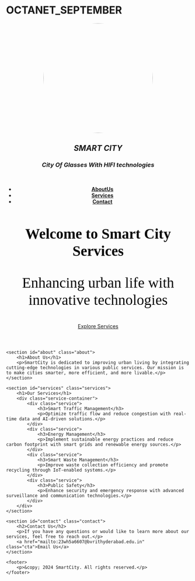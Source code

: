 # OCTANET_SEPTEMBER

<!DOCTYPE html>
<html lang="en">
<head>
    <meta charset="UTF-8">
    <meta name="viewport" content="width=device-width, initial-scale=1.0">
    <title>Smart City Services</title>
    <link rel="stylesheet" href="styles.css">
</head>
<body>
    <header>
        <nav>
                <style>
                    img {
                      border-radius: 50%;
                    }
                    </style>
            <img 
            src="https://th.bing.com/th/id/OIP.jO7_dF94PyX-nW_wzCprwAHaD5?w=337&h=180&c=7&r=0&o=5&dpr=1.3&pid=1.7" 
            width="300" height="300"/> 
            <div class="logo"><b><i><h1>SMART CITY</h1>
            <h3><center>City Of Glasses With HIFI technologies</center></h3></i></b>
            </div>
        <br/>
            <ul>
                <li><a href="#about"><b>AboutUs</b></a></li>
                <li><a href="#services"><b>Services</b></a></li>
                <li><a href="#contact"><b>Contact</b></a></li>
            </ul>
        </nav>
        <div class="hero">
            <h1 style="color:rgb(12, 12, 12); font-size: 40px; font-family: 'times new roman';"> Welcome to Smart City Services</h1>
            <p style="color:rgb(7, 7, 7); font-size: 40px; font-family: 'times new roman';">Enhancing urban life with innovative technologies</p>
            <a href="#services" class="cta">Explore Services</a>
        </div>
    </header>

    <section id="about" class="about">
        <h1>About Us</h1>
        <p>SmartCity is dedicated to improving urban living by integrating cutting-edge technologies in various public services. Our mission is to make cities smarter, more efficient, and more livable.</p>
    </section>

    <section id="services" class="services">
        <h1>Our Services</h1>
        <div class="service-container">
            <div class="service">
                <h3>Smart Traffic Management</h3>
                <p>Optimize traffic flow and reduce congestion with real-time data and AI-driven solutions.</p>
            </div>
            <div class="service">
                <h3>Energy Management</h3>
                <p>Implement sustainable energy practices and reduce carbon footprint with smart grids and renewable energy sources.</p>
            </div>
            <div class="service">
                <h3>Smart Waste Management</h3>
                <p>Improve waste collection efficiency and promote recycling through IoT-enabled systems.</p>
            </div>
            <div class="service">
                <h3>Public Safety</h3>
                <p>Enhance security and emergency response with advanced surveillance and communication technologies.</p>
            </div>
        </div>
    </section>

    <section id="contact" class="contact">
        <h2>Contact Us</h2>
        <p>If you have any questions or would like to learn more about our services, feel free to reach out.</p>
        <a href="mailto:23wh5a6607@bvrithyderabad.edu.in" class="cta">Email Us</a>
    </section>

    <footer>
        <p>&copy; 2024 SmartCity. All rights reserved.</p>
    </footer>
</body>
</html>
